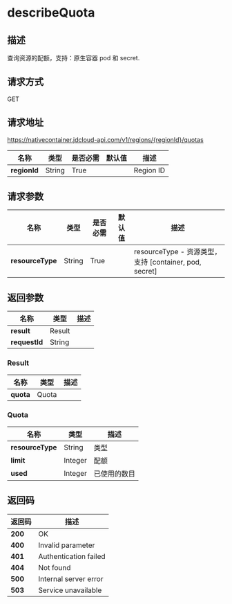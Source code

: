 # describeQuota


## 描述
查询资源的配额，支持：原生容器 pod 和 secret.


## 请求方式
GET

## 请求地址
https://nativecontainer.jdcloud-api.com/v1/regions/{regionId}/quotas

|名称|类型|是否必需|默认值|描述|
|---|---|---|---|---|
|**regionId**|String|True| |Region ID|

## 请求参数
|名称|类型|是否必需|默认值|描述|
|---|---|---|---|---|
|**resourceType**|String|True| |resourceType - 资源类型，支持 [container, pod, secret]<br>|


## 返回参数
|名称|类型|描述|
|---|---|---|
|**result**|Result| |
|**requestId**|String| |

### Result
|名称|类型|描述|
|---|---|---|
|**quota**|Quota| |
### Quota
|名称|类型|描述|
|---|---|---|
|**resourceType**|String|类型|
|**limit**|Integer|配额|
|**used**|Integer|已使用的数目|

## 返回码
|返回码|描述|
|---|---|
|**200**|OK|
|**400**|Invalid parameter|
|**401**|Authentication failed|
|**404**|Not found|
|**500**|Internal server error|
|**503**|Service unavailable|
